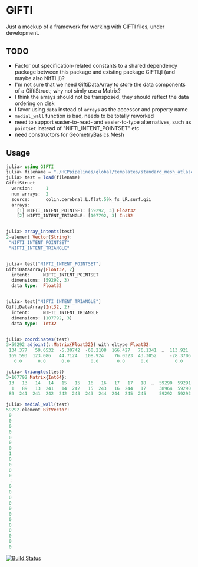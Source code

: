 # GIFTI

Just a mockup of a framework for working with GIFTI files, under development.

## TODO
- Factor out specification-related constants to a shared dependency package between this package and existing package CIFTI.jl (and maybe also NIfTI.jl)?
- I'm not sure that we need GiftiDataArray to store the data components of a GiftiStruct; why not simly use a Matrix?
- I think the arrays should not be transposed, they should reflect the data ordering on disk
- I favor using `data` instead of `arrays` as the accessor and property name
- `medial_wall` function is bad, needs to be totally reworked
- need to support easier-to-read- and easier-to-type alternatives, such as `pointset` instead of "NIFTI_INTENT_POINTSET" etc
- need constructors for GeometryBasics.Mesh


## Usage
```julia
julia> using GIFTI
julia> filename = "./HCPpipelines/global/templates/standard_mesh_atlases/colin.cerebral.L.flat.59k_fs_LR.surf.gii"
julia> test = load(filename)
GiftiStruct
  version:     1
  num arrays:  2
  source:      colin.cerebral.L.flat.59k_fs_LR.surf.gii
  arrays:
    [1] NIFTI_INTENT_POINTSET: [59292, 3] Float32
    [2] NIFTI_INTENT_TRIANGLE: [107792, 3] Int32


julia> array_intents(test)
2-element Vector{String}:
 "NIFTI_INTENT_POINTSET"
 "NIFTI_INTENT_TRIANGLE"


julia> test["NIFTI_INTENT_POINTSET"]
GiftiDataArray{Float32, 2}
  intent:     NIFTI_INTENT_POINTSET
  dimensions: (59292, 3)
  data type:  Float32


julia> test["NIFTI_INTENT_TRIANGLE"]
GiftiDataArray{Int32, 2}
  intent:     NIFTI_INTENT_TRIANGLE
  dimensions: (107792, 3)
  data type:  Int32


julia> coordinates(test)
3×59292 adjoint(::Matrix{Float32}) with eltype Float32:
 134.377   59.6532  -5.30742  -60.2108  166.427   76.1341  …  113.921   113.104   115.412   114.538   115.918
 169.593  123.086   44.7124   108.924    76.0323  43.3052     -28.3706  -28.0343  -26.9869  -26.7919  -25.5343
   0.0      0.0      0.0        0.0       0.0      0.0          0.0       0.0       0.0       0.0       0.0

julia> triangles(test)
3×107792 Matrix{Int64}:
 13   13   14   14   15   15   16   16   17   17   18  …  59290  59291  59291  15253  59292  59292  15252  15251
  1   89   13  241   14  242   15  243   16  244   17     38964  59290  59292  59291  38964  38963  59292  38963
 89  241  241  242  242  243  243  244  244  245  245     59292  59292  15252  15252  38963  15251  15251     10

julia> medial_wall(test)
59292-element BitVector:
 0
 0
 0
 0
 0
 0
 0
 1
 0
 0
 0
 0
 ⋮
 0
 0
 0
 0
 0
 0
 0
 0
 0
 0
 0
 0

```
[![Build Status](https://github.com/myersm0/GIFTI.jl/actions/workflows/CI.yml/badge.svg?branch=main)](https://github.com/myersm0/GIFTI.jl/actions/workflows/CI.yml?query=branch%3Amain)
